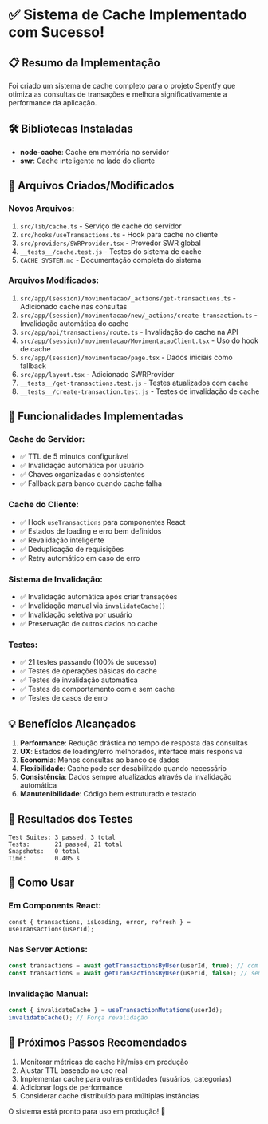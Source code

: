 # ✅ Sistema de Cache Implementado com Sucesso!

## 📋 Resumo da Implementação

Foi criado um sistema de cache completo para o projeto Spentfy que otimiza as consultas de transações e melhora significativamente a performance da aplicação.

## 🛠️ Bibliotecas Instaladas

- **node-cache**: Cache em memória no servidor
- **swr**: Cache inteligente no lado do cliente

## 📁 Arquivos Criados/Modificados

### Novos Arquivos:

1. `src/lib/cache.ts` - Serviço de cache do servidor
2. `src/hooks/useTransactions.ts` - Hook para cache no cliente
3. `src/providers/SWRProvider.tsx` - Provedor SWR global
4. `__tests__/cache.test.js` - Testes do sistema de cache
5. `CACHE_SYSTEM.md` - Documentação completa do sistema

### Arquivos Modificados:

1. `src/app/(session)/movimentacao/_actions/get-transactions.ts` - Adicionado cache nas consultas
2. `src/app/(session)/movimentacao/new/_actions/create-transaction.ts` - Invalidação automática do cache
3. `src/app/api/transactions/route.ts` - Invalidação do cache na API
4. `src/app/(session)/movimentacao/MovimentacaoClient.tsx` - Uso do hook de cache
5. `src/app/(session)/movimentacao/page.tsx` - Dados iniciais como fallback
6. `src/app/layout.tsx` - Adicionado SWRProvider
7. `__tests__/get-transactions.test.js` - Testes atualizados com cache
8. `__tests__/create-transaction.test.js` - Testes de invalidação de cache

## 🚀 Funcionalidades Implementadas

### Cache do Servidor:

- ✅ TTL de 5 minutos configurável
- ✅ Invalidação automática por usuário
- ✅ Chaves organizadas e consistentes
- ✅ Fallback para banco quando cache falha

### Cache do Cliente:

- ✅ Hook `useTransactions` para componentes React
- ✅ Estados de loading e erro bem definidos
- ✅ Revalidação inteligente
- ✅ Deduplicação de requisições
- ✅ Retry automático em caso de erro

### Sistema de Invalidação:

- ✅ Invalidação automática após criar transações
- ✅ Invalidação manual via `invalidateCache()`
- ✅ Invalidação seletiva por usuário
- ✅ Preservação de outros dados no cache

### Testes:

- ✅ 21 testes passando (100% de sucesso)
- ✅ Testes de operações básicas do cache
- ✅ Testes de invalidação automática
- ✅ Testes de comportamento com e sem cache
- ✅ Testes de casos de erro

## 💡 Benefícios Alcançados

1. **Performance**: Redução drástica no tempo de resposta das consultas
2. **UX**: Estados de loading/erro melhorados, interface mais responsiva
3. **Economia**: Menos consultas ao banco de dados
4. **Flexibilidade**: Cache pode ser desabilitado quando necessário
5. **Consistência**: Dados sempre atualizados através da invalidação automática
6. **Manutenibilidade**: Código bem estruturado e testado

## 🧪 Resultados dos Testes

```
Test Suites: 3 passed, 3 total
Tests:       21 passed, 21 total
Snapshots:   0 total
Time:        0.405 s
```

## 📖 Como Usar

### Em Components React:

```tsx
const { transactions, isLoading, error, refresh } = useTransactions(userId);
```

### Nas Server Actions:

```typescript
const transactions = await getTransactionsByUser(userId, true); // com cache
const transactions = await getTransactionsByUser(userId, false); // sem cache
```

### Invalidação Manual:

```typescript
const { invalidateCache } = useTransactionMutations(userId);
invalidateCache(); // Força revalidação
```

## 🎯 Próximos Passos Recomendados

1. Monitorar métricas de cache hit/miss em produção
2. Ajustar TTL baseado no uso real
3. Implementar cache para outras entidades (usuários, categorias)
4. Adicionar logs de performance
5. Considerar cache distribuído para múltiplas instâncias

O sistema está pronto para uso em produção! 🚀
